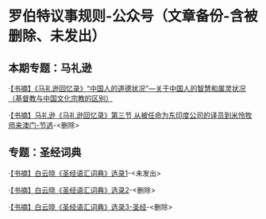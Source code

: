 # 罗伯特议事规则-公众号（文章备份-含被删除、未发出）

## 本期专题：马礼逊
·[【书摘】《马礼逊回忆录》“中国人的道德状况”—关于中国人的智慧和属灵状况（基督教与中国文化宗教的区别）](20230408.md)

·[【书摘】马礼逊《马礼逊回忆录》第三节 从被任命为东印度公司的译员到米怜牧师来澳门-节选](20230401.md)-<删除>

## 专题：圣经词典

·[【书摘】白云晓《圣经语汇词典》选录1](0.md)-<未发出>

·[【书摘】白云晓《圣经语汇词典》选录2](1.md)-<删除>

·[【书摘】白云晓《圣经语汇词典》选录3-圣经](2.md)-<删除>

